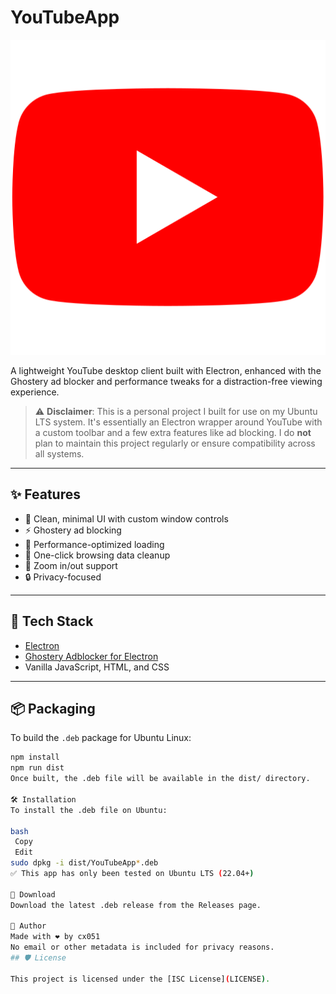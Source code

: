 # YouTubeApp

![Logo](assets/YouTube.svg)

A lightweight YouTube desktop client built with Electron, enhanced with the Ghostery ad blocker and performance tweaks for a distraction-free viewing experience.

> ⚠️ **Disclaimer**: This is a personal project I built for use on my Ubuntu LTS system. It's essentially an Electron wrapper around YouTube with a custom toolbar and a few extra features like ad blocking. I do **not** plan to maintain this project regularly or ensure compatibility across all systems.

---

## ✨ Features

- 🧭 Clean, minimal UI with custom window controls  
- ⚡ Ghostery ad blocking  
- 🚀 Performance-optimized loading  
- 🧹 One-click browsing data cleanup  
- 🎯 Zoom in/out support  
- 🔒 Privacy-focused

---

## 🧰 Tech Stack

- [Electron](https://www.electronjs.org/)  
- [Ghostery Adblocker for Electron](https://github.com/ghostery/adblocker)  
- Vanilla JavaScript, HTML, and CSS

---

## 📦 Packaging

To build the `.deb` package for Ubuntu Linux:

```bash
npm install
npm run dist
Once built, the .deb file will be available in the dist/ directory.

🛠️ Installation
To install the .deb file on Ubuntu:

bash
￼Copy
￼Edit
sudo dpkg -i dist/YouTubeApp*.deb
✅ This app has only been tested on Ubuntu LTS (22.04+)

📁 Download
Download the latest .deb release from the Releases page.

👤 Author
Made with ❤️ by cx051
No email or other metadata is included for privacy reasons.
## 🛡️ License

This project is licensed under the [ISC License](LICENSE).

